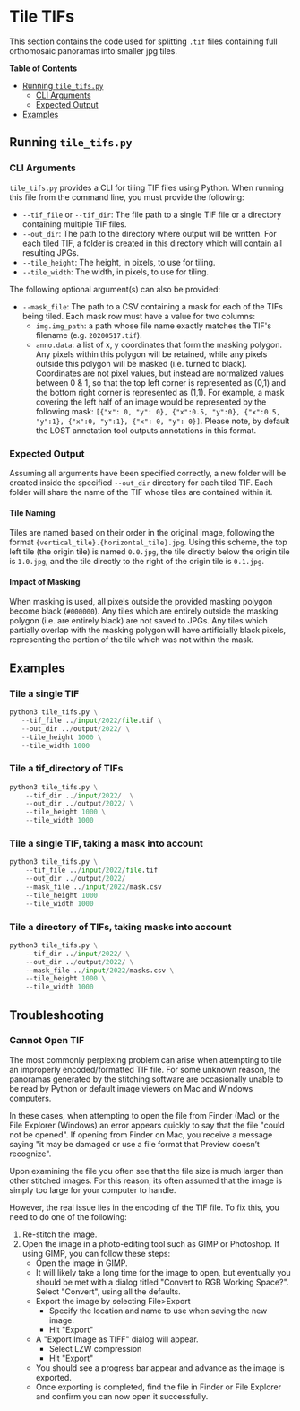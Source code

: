 # Tile TIFs
This section contains the code used for splitting `.tif` files containing full
orthomosaic panoramas into smaller jpg tiles.

**Table of Contents**
* [Running `tile_tifs.py`](#running-tiletifspy)
  * [CLI Arguments](#cli-arguments)
  * [Expected Output](#expected-output)
* [Examples](#examples)

## Running `tile_tifs.py`
### CLI Arguments
`tile_tifs.py` provides a CLI for tiling TIF files using Python. When running
this file from the command line, you must provide the following: 
* `--tif_file` or `--tif_dir`: The file path to a single TIF file or a directory
   containing multiple TIF files. 
* `--out_dir`: The path to the directory where output will be written. For each
  tiled TIF, a folder is created in this directory which will contain all
  resulting JPGs.
* `--tile_height`: The height, in pixels, to use for tiling.
* `--tile_width`: The width, in pixels, to use for tiling.

The following optional argument(s) can also be provided: 
* `--mask_file`: The path to a CSV containing a mask for each of the TIFs being
  tiled. Each mask row must have a value for two columns: 
  * `img.img_path`: a path whose file name exactly matches the TIF's filename
    (e.g. `20200517.tif`).
  * `anno.data`: a list of x, y coordinates that form the masking polygon. Any
    pixels within this polygon will be retained, while any pixels outside this
    polygon will be masked (i.e. turned to black). Coordinates are not pixel
    values, but instead are normalized values between 0 & 1, so that the top
    left corner is represented as (0,1) and the bottom right corner is
    represented as (1,1). For example, a mask covering the left half of an 
    image would be represented by the following mask: 
    `[{"x": 0, "y": 0}, {"x":0.5, "y":0}, {"x":0.5, "y":1}, {"x":0, "y":1}, {"x": 0, "y": 0}]`.
    Please note, by default the LOST annotation tool outputs annotations in this
    format.

### Expected Output
Assuming all arguments have been specified correctly, a new folder will be
created inside the specified `--out_dir` directory for each tiled TIF. Each
folder will share the name of the TIF whose tiles are contained within it. 

#### Tile Naming
Tiles are named based on their order in the original image, following the 
format `{vertical_tile}.{horizontal_tile}.jpg`. Using this scheme, the top left
tile (the origin tile) is named `0.0.jpg`, the tile directly below the origin
tile is `1.0.jpg`, and the tile directly to the right of the origin tile is 
`0.1.jpg`.

#### Impact of Masking
When masking is used, all pixels outside the provided masking polygon become
black (`#000000`). Any tiles which are entirely outside the masking polygon 
(i.e. are entirely black) are not saved to JPGs. Any tiles which partially
overlap with the masking polygon will have artificially black pixels, 
representing the portion of the tile which was not within the mask.

## Examples
### Tile a single TIF
```python
python3 tile_tifs.py \
   --tif_file ../input/2022/file.tif \
   --out_dir ../output/2022/ \
   --tile_height 1000 \
   --tile_width 1000
```

### Tile a tif_directory of TIFs
```python
python3 tile_tifs.py \
    --tif_dir ../input/2022/  \
    --out_dir ../output/2022/ \
    --tile_height 1000 \
    --tile_width 1000
```

### Tile a single TIF, taking a mask into account
```python
python3 tile_tifs.py \
    --tif_file ../input/2022/file.tif
    --out_dir ../output/2022/
    --mask_file ../input/2022/mask.csv
    --tile_height 1000
    --tile_width 1000
```

### Tile a directory of TIFs, taking masks into account
```python
python3 tile_tifs.py \
    --tif_dir ../input/2022/ \
    --out_dir ../output/2022/ \
    --mask_file ../input/2022/masks.csv \
    --tile_height 1000 \
    --tile_width 1000
```

## Troubleshooting

### Cannot Open TIF
The most commonly perplexing problem can arise when attempting to tile an
improperly encoded/formatted TIF file. For some unknown reason, the panoramas
generated by the stitching software are occasionally unable to be read by
Python or default image viewers on Mac and Windows computers.

In these cases, when attempting to open the file from Finder (Mac) or the File 
Explorer (Windows) an error appears quickly to say that the file "could not be
opened". If opening from Finder on Mac, you receive a message saying "it may
be damaged or use a file format that Preview doesn’t recognize". 

Upon examining the file you often see that the file size is much larger than 
other stitched images. For this reason, its often assumed that the image is
simply too large for your computer to handle. 

However, the real issue lies in the encoding of the TIF file. To fix this, you
need to do one of the following: 
1. Re-stitch the image.
2. Open the image in a photo-editing tool such as GIMP or Photoshop. If using
   GIMP, you can follow these steps: 
   * Open the image in GIMP.
   * It will likely take a long time for the image to open, but eventually you
     should be met with a dialog titled "Convert to RGB Working Space?". Select
     "Convert", using all the defaults.
   * Export the image by selecting File>Export
     * Specify the location and name to use when saving the new image. 
     * Hit "Export"
   * A "Export Image as TIFF" dialog will appear. 
     * Select LZW compression
     * Hit "Export"
   * You should see a progress bar appear and advance as the image is exported.
   * Once exporting is completed, find the file in Finder or File Explorer and
     confirm you can now open it successfully.